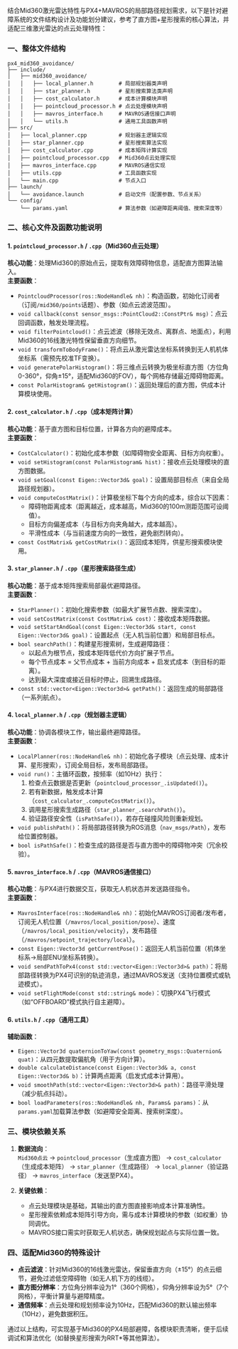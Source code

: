 结合Mid360激光雷达特性与PX4+MAVROS的局部路径规划需求，以下是针对避障系统的文件结构设计及功能划分建议，参考了直方图+星形搜索的核心算法，并适配三维激光雷达的点云处理特性：


### 一、整体文件结构
```
px4_mid360_avoidance/
├── include/
│   ├── mid360_avoidance/
│   │   ├── local_planner.h        # 局部规划器类声明
│   │   ├── star_planner.h         # 星形搜索算法类声明
│   │   ├── cost_calculator.h      # 成本计算模块声明
│   │   ├── pointcloud_processor.h # 点云处理模块声明
│   │   ├── mavros_interface.h     # MAVROS通信接口声明
│   │   └── utils.h                # 通用工具函数声明
├── src/
│   ├── local_planner.cpp          # 规划器主逻辑实现
│   ├── star_planner.cpp           # 星形搜索算法实现
│   ├── cost_calculator.cpp        # 成本矩阵计算实现
│   ├── pointcloud_processor.cpp   # Mid360点云处理实现
│   ├── mavros_interface.cpp       # MAVROS通信实现
│   ├── utils.cpp                  # 工具函数实现
│   └── main.cpp                   # 节点入口
├── launch/
│   └── avoidance.launch           # 启动文件（配置参数、节点关系）
└── config/
    └── params.yaml                # 算法参数（如避障距离阈值、搜索深度等）
```


### 二、核心文件及函数功能说明

#### 1. `pointcloud_processor.h` / `.cpp`（Mid360点云处理）
**核心功能**：处理Mid360的原始点云，提取有效障碍物信息，适配直方图算法输入。  
**主要函数**：
- `PointcloudProcessor(ros::NodeHandle& nh)`：构造函数，初始化订阅者（订阅`/mid360/points`话题）、参数（如点云滤波范围）。
- `void callback(const sensor_msgs::PointCloud2::ConstPtr& msg)`：点云回调函数，触发处理流程。
- `void filterPointcloud()`：点云滤波（移除无效点、离群点、地面点），利用Mid360的16线激光特性保留垂直方向细节。
- `void transformToBodyFrame()`：将点云从激光雷达坐标系转换到无人机机体坐标系（需预先校准TF变换）。
- `void generatePolarHistogram()`：将三维点云转换为极坐标直方图（方位角0-360°，仰角±15°，适配Mid360的FOV），每个网格存储最近障碍物距离。
- `const PolarHistogram& getHistogram()`：返回处理后的直方图，供成本计算模块使用。


#### 2. `cost_calculator.h` / `.cpp`（成本矩阵计算）
**核心功能**：基于直方图和目标位置，计算各方向的避障成本。  
**主要函数**：
- `CostCalculator()`：初始化成本参数（如障碍物安全距离、目标方向权重）。
- `void setHistogram(const PolarHistogram& hist)`：接收点云处理模块的直方图数据。
- `void setGoal(const Eigen::Vector3d& goal)`：设置局部目标点（来自全局路径规划器）。
- `void computeCostMatrix()`：计算极坐标下每个方向的成本，综合以下因素：
  - 障碍物距离成本（距离越近，成本越高，Mid360的100m测距范围可设阈值）。
  - 目标方向偏差成本（与目标方向夹角越大，成本越高）。
  - 平滑性成本（与当前速度方向的一致性，避免剧烈转向）。
- `const CostMatrix& getCostMatrix()`：返回成本矩阵，供星形搜索模块使用。


#### 3. `star_planner.h` / `.cpp`（星形搜索路径生成）
**核心功能**：基于成本矩阵搜索局部最优避障路径。  
**主要函数**：
- `StarPlanner()`：初始化搜索参数（如最大扩展节点数、搜索深度）。
- `void setCostMatrix(const CostMatrix& cost)`：接收成本矩阵数据。
- `void setStartAndGoal(const Eigen::Vector3d& start, const Eigen::Vector3d& goal)`：设置起点（无人机当前位置）和局部目标点。
- `bool searchPath()`：构建星形搜索树，生成避障路径：
  - 以起点为根节点，按成本矩阵低代价方向扩展子节点。
  - 每个节点成本 = 父节点成本 + 当前方向成本 + 启发式成本（到目标的距离）。
  - 达到最大深度或接近目标时停止，回溯生成路径。
- `const std::vector<Eigen::Vector3d>& getPath()`：返回生成的局部路径（一系列航点）。


#### 4. `local_planner.h` / `.cpp`（规划器主逻辑）
**核心功能**：协调各模块工作，输出最终避障路径。  
**主要函数**：
- `LocalPlanner(ros::NodeHandle& nh)`：初始化各子模块（点云处理、成本计算、星形搜索），订阅全局目标，发布局部路径。
- `void run()`：主循环函数，按频率（如10Hz）执行：
  1. 检查点云数据是否更新（`pointcloud_processor_.isUpdated()`）。
  2. 若有新数据，触发成本计算（`cost_calculator_.computeCostMatrix()`）。
  3. 调用星形搜索生成路径（`star_planner_.searchPath()`）。
  4. 验证路径安全性（`isPathSafe()`），若存在碰撞风险则重新规划。
- `void publishPath()`：将局部路径转换为ROS消息（`nav_msgs/Path`），发布给位置控制器。
- `bool isPathSafe()`：检查生成的路径是否与直方图中的障碍物冲突（冗余校验）。


#### 5. `mavros_interface.h` / `.cpp`（MAVROS通信接口）
**核心功能**：与PX4进行数据交互，获取无人机状态并发送路径指令。  
**主要函数**：
- `MavrosInterface(ros::NodeHandle& nh)`：初始化MAVROS订阅者/发布者，订阅无人机位置（`/mavros/local_position/pose`）、速度（`/mavros/local_position/velocity`），发布路径（`/mavros/setpoint_trajectory/local`）。
- `const Eigen::Vector3d getCurrentPose()`：返回无人机当前位置（机体坐标系→局部ENU坐标系转换）。
- `void sendPathToPx4(const std::vector<Eigen::Vector3d>& path)`：将局部路径转换为PX4可识别的轨迹消息，通过MAVROS发送（支持位置模式或轨迹模式）。
- `void setFlightMode(const std::string& mode)`：切换PX4飞行模式（如“OFFBOARD”模式执行自主避障）。


#### 6. `utils.h` / `.cpp`（通用工具）
**辅助函数**：
- `Eigen::Vector3d quaternionToYaw(const geometry_msgs::Quaternion& quat)`：从四元数提取偏航角（用于方向计算）。
- `double calculateDistance(const Eigen::Vector3d& a, const Eigen::Vector3d& b)`：计算两点距离（启发式成本计算用）。
- `void smoothPath(std::vector<Eigen::Vector3d>& path)`：路径平滑处理（减少航点抖动）。
- `bool loadParameters(ros::NodeHandle& nh, Params& params)`：从`params.yaml`加载算法参数（如避障安全距离、搜索树深度）。


### 三、模块依赖关系
1. **数据流向**：  
   `Mid360点云` → `pointcloud_processor`（生成直方图） → `cost_calculator`（生成成本矩阵） → `star_planner`（生成路径） → `local_planner`（验证路径） → `mavros_interface`（发送至PX4）。

2. **关键依赖**：  
   - 点云处理模块是基础，其输出的直方图直接影响成本计算准确性。  
   - 星形搜索依赖成本矩阵引导方向，需与成本计算模块的参数（如权重）协同调优。  
   - MAVROS接口需实时获取无人机状态，确保规划起点与实际位置一致。


### 四、适配Mid360的特殊设计
- **点云滤波**：针对Mid360的16线激光雷达，保留垂直方向（±15°）的点云细节，避免过滤低空障碍物（如无人机下方的线缆）。  
- **直方图分辨率**：方位角分辨率设为1°（360个网格），仰角分辨率设为5°（7个网格），平衡计算量与避障精度。  
- **通信频率**：点云处理和规划频率设为10Hz，匹配Mid360的默认输出频率（10Hz），避免数据积压。

通过以上结构，可实现基于Mid360的PX4局部避障，各模块职责清晰，便于后续调试和算法优化（如替换星形搜索为RRT*等其他算法）。